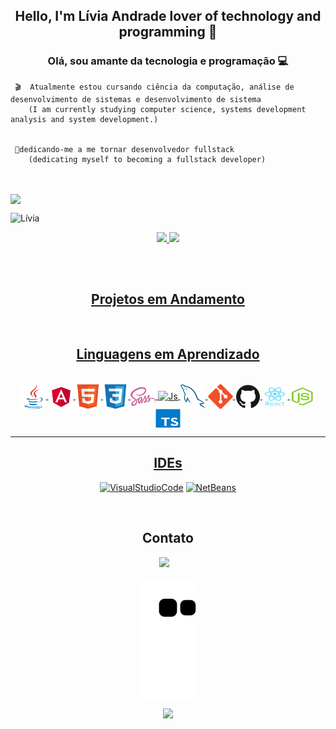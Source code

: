 
<h2 align="center"> 
  Hello, I'm Lívia Andrade lover of technology and programming 🎲
  </h2>
<h3 align="center">  
  Olá, sou amante da tecnologia e programação 💻
</h3>

```
 🎬  Atualmente estou cursando ciência da computação, análise de desenvolvimento de sistemas e desenvolvimento de sistema
    (I am currently studying computer science, systems development analysis and system development.)
   

 👾dedicando-me a me tornar desenvolvedor fullstack
    (dedicating myself to becoming a fullstack developer)
    
  
```

<img align="center" width="800" src="https://i.pinimg.com/originals/16/89/5b/16895b231b6da505e2e4acef02a3c1fe.gif"/>
  
  <span><img src="https://visitor-badge.laobi.icu/badge?page_id=Lívia" alt="Lívia"/></span>
<div align="center">
  <a href="https://beacons.al/livia-andrade">  
 <img altura="160em" src="https://github-readme-stats.vercel.app/api?username=livia-andrade&show_icons=true&theme=dracula&include_all_comits=true&count_private=true"/>
 <img altura="160em" src="https://github-readme-stats.vercel.app/api/top-langs/?username=livia-andrade&layout=compact&langs_count=16&theme=dracula"/>
</div>
  
  ##
  
  <!-- Projetos em Andamento -->

  <br>

<h2 align = center>
  Projetos em Andamento
</h2>
  
  <div align = "center">


</div>
  
<br>


  <!--Skills -->
 <h2 align = center>
 Linguagens em Aprendizado
</h2>
  
<div align="center">
 <div style="display: inline_block"><br>
  <img align="center" alt="Java" height="40" width="40"  src="https://raw.githubusercontent.com/devicons/devicon/master/icons/java/java-original.svg" />
  <img align="center" alt="Angular" height="40" width="40" src="https://raw.githubusercontent.com/github/explore/80688e429a7d4ef2fca1e82350fe8e3517d3494d/topics/angular/angular.png" />
  <img align="center" alt="HTML" height="40" width="40" src="https://raw.githubusercontent.com/devicons/devicon/master/icons/html5/html5-original.svg" />
  <img align="center" alt="CSS" height="40" width="40" src="https://raw.githubusercontent.com/devicons/devicon/master/icons/css3/css3-original.svg" />
  <img align="center" alt="SCSS" height="40" width="40" src="https://raw.githubusercontent.com/github/explore/80688e429a7d4ef2fca1e82350fe8e3517d3494d/topics/sass/sass.png" />
  <img align="center" alt="Js" height="40" width="40" src="https://cdn.jsdelivr.net/gh/devicons/devicon/icons/javascript/javascript-original.svg" />
  <img align="center" alt="MySql" height="40" width="40" src="https://raw.githubusercontent.com/devicons/devicon/master/icons/mysql/mysql-original.svg" />
  <img align="center" alt="Git" width="40" height="40" style="max-width:100%;" src="https://raw.githubusercontent.com/devicons/devicon/master/icons/git/git-original.svg" />
  <img align="center" alt="GitHub" width="40" height="40" style="max-width:100%;" src="https://raw.githubusercontent.com/devicons/devicon/master/icons/github/github-original.svg" />
  <img align="center" alt="ReactJS" title="ReactJS" height="30" width="40" src="https://raw.githubusercontent.com/devicons/devicon/master/icons/react/react-original-wordmark.svg" />
  <img align="center" alt="NodeJS" title="NodeJS" height="30" width="40" src="https://raw.githubusercontent.com/devicons/devicon/master/icons/nodejs/nodejs-original.svg"/>
  <img align="center" alt="TypeScript" title="TypeScript" height="30" width="40" src="https://raw.githubusercontent.com/devicons/devicon/master/icons/typescript/typescript-original.svg"/>

</div>
<hr>

<!--  Skills IDE -->

<h2 align = center>
  IDEs
</h2>

<a href = '#'>![VisualStudioCode](https://img.shields.io/badge/Visual_Studio_Code-0078D4?style=for-the-badge&logo=visual%20studio%20code&logoColor=black)</a>
<a href = '#'>![NetBeans](https://img.shields.io/badge/apache%20netbeans-1B6AC6?style=for-the-badge&logo=apache%20netbeans%20IDE&logoColor=black)</a>

<br>

<!-- Rodape -->

<h2 align = center>
   Contato 
</h2>

<div align="center"> 
 <img src="https://img.shields.io/badge/linkedin-%230077B5.svg?&style=for-the-badge&logo=linkedin&logoColor="black" />
  </a>&nbsp;&nbsp;
 
![Snake animation](https://github.com/livia-andrade/livia-andrade/blob/output/github-contribution-grid-snake.svg)
 
</div>

<img src="https://github.com/punitkmryh/punitkmryh/blob/master/wave.svg" />
